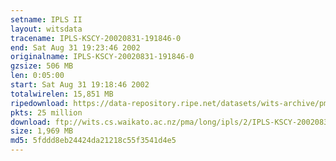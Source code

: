 ```yaml
---
setname: IPLS II
layout: witsdata
tracename: IPLS-KSCY-20020831-191846-0
end: Sat Aug 31 19:23:46 2002
originalname: IPLS-KSCY-20020831-191846-0
gzsize: 506 MB
len: 0:05:00
start: Sat Aug 31 19:18:46 2002
totalwirelen: 15,851 MB
ripedownload: https://data-repository.ripe.net/datasets/wits-archive/pma/long/ipls/2/IPLS-KSCY-20020831-191846-0.gz
pkts: 25 million
download: ftp://wits.cs.waikato.ac.nz/pma/long/ipls/2/IPLS-KSCY-20020831-191846-0.gz
size: 1,969 MB
md5: 5fddd8eb24424da21218c55f3541d4e5
---
```

